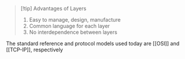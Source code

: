 > [!tip] Advantages of Layers
> 1. Easy to manage, design, manufacture
> 2. Common language for each layer
> 3. No interdependence between layers

The standard reference and protocol models used today are [[OSI]] and [[TCP-IP]], respectively

